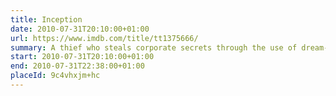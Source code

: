 ```yaml
---
title: Inception
date: 2010-07-31T20:10:00+01:00
url: https://www.imdb.com/title/tt1375666/
summary: A thief who steals corporate secrets through the use of dream-sharing technology is given the inverse task of planting an idea into the mind of a CEO.
start: 2010-07-31T20:10:00+01:00
end: 2010-07-31T22:38:00+01:00
placeId: 9c4vhxjm+hc
---
```

